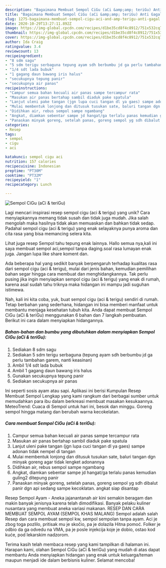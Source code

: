```yaml
---
description: "Bagaimana Membuat Sempol CiGu (aCi &amp;amp; teriGu) Anti Gagal"
title: "Bagaimana Membuat Sempol CiGu (aCi &amp;amp; teriGu) Anti Gagal"
slug: 1275-bagaimana-membuat-sempol-cigu-aci-and-amp-terigu-anti-gagal
date: 2020-10-29T13:27:11.892Z
image: https://img-global.cpcdn.com/recipes/d1be35cd8f4c8912/751x532cq70/sempol-cigu-aci-terigu-foto-resep-utama.jpg
thumbnail: https://img-global.cpcdn.com/recipes/d1be35cd8f4c8912/751x532cq70/sempol-cigu-aci-terigu-foto-resep-utama.jpg
cover: https://img-global.cpcdn.com/recipes/d1be35cd8f4c8912/751x532cq70/sempol-cigu-aci-terigu-foto-resep-utama.jpg
author: Ida Craig
ratingvalue: 3.4
reviewcount: 13
recipeingredient:
- "8 sdm sagu"
- "5 sdm terigu serbaguna tepung ayam sdh berbumbu jd ga perlu tambahan garem nanti keasinan"
- "1/4 sdt lada bubuk"
- "1 gagang daun bawang iris halus"
- "secukupnya tepung panir"
- "secukupnya air panas"
recipeinstructions:
- "Campur semua bahan kecuali air panas sampe tercampur rata"
- "Masukan air panas bertahap sambil diaduk pake spatula"
- "Lanjut uleni pake tangan (jgn lupa cuci tangan dl ya gaes) sampe adonan tidak nempel di tangan"
- "Mulai membentuk lonjong dan ditusuk tusukan sate, baluri tangan dgn minyak goreng agar tidak lengket adonannya"
- "Didihkan air, rebus sempol sampe ngambang"
- "Angkat, diamkan sebentar sampe jd hangat/ga terlalu panas kemudian guling2 ditepung panir"
- "Panaskan minyak goreng, setelah panas, goreng sempol yg sdh dibalut panir dgn api sedang sampe kecoklatan. angkat siap disantap"
categories:
- Resep
tags:
- sempol
- cigu
- aci

katakunci: sempol cigu aci 
nutrition: 157 calories
recipecuisine: Indonesian
preptime: "PT30M"
cooktime: "PT32M"
recipeyield: "1"
recipecategory: Lunch

---
```



![Sempol CiGu (aCi &amp; teriGu)](https://img-global.cpcdn.com/recipes/d1be35cd8f4c8912/751x532cq70/sempol-cigu-aci-terigu-foto-resep-utama.jpg)

Lagi mencari inspirasi resep sempol cigu (aci &amp; terigu) yang unik? Cara menyiapkannya memang tidak susah dan tidak juga mudah. Jika salah mengolah maka hasilnya tidak akan memuaskan dan bahkan tidak sedap. Padahal sempol cigu (aci &amp; terigu) yang enak selayaknya punya aroma dan cita rasa yang bisa memancing selera kita.

Lihat juga resep Sempol tahu tepung enak lainnya. Hallo semua nya,kali ini saya membuat sempol aci,sempol tanpa daging.soal rasa lumayan enak juga. Jangan lupa like share koment dan.

Ada beberapa hal yang sedikit banyak berpengaruh terhadap kualitas rasa dari sempol cigu (aci &amp; terigu), mulai dari jenis bahan, kemudian pemilihan bahan segar hingga cara membuat dan menghidangkannya. Tak perlu pusing jika ingin menyiapkan sempol cigu (aci &amp; terigu) yang enak di rumah, karena asal sudah tahu triknya maka hidangan ini mampu jadi suguhan istimewa.


Nah, kali ini kita coba, yuk, buat sempol cigu (aci &amp; terigu) sendiri di rumah. Tetap berbahan yang sederhana, hidangan ini bisa memberi manfaat untuk membantu menjaga kesehatan tubuh kita. Anda dapat membuat Sempol CiGu (aCi &amp; teriGu) menggunakan 6 bahan dan 7 langkah pembuatan. Berikut ini cara dalam menyiapkan hidangannya.

<!--inarticleads1-->

##### Bahan-bahan dan bumbu yang dibutuhkan dalam menyiapkan Sempol CiGu (aCi &amp; teriGu):

1. Sediakan 8 sdm sagu
1. Sediakan 5 sdm terigu serbaguna (tepung ayam sdh berbumbu jd ga perlu tambahan garem, nanti keasinan)
1. Ambil 1/4 sdt lada bubuk
1. Ambil 1 gagang daun bawang iris halus
1. Gunakan secukupnya tepung panir
1. Sediakan secukupnya air panas


Ini seperti sosis ayam atau sapi. Aplikasi ini berisi Kumpulan Resep Membuat Sempol Lengkap yang kami rangkum dari berbagai sumber untuk memudahkan para ibu dalam berkreasi membuat masakan kesukaannya. MeteoTrend: Cuaca di Sempol untuk hari ini, besok dan minggu. Goreng sempol hingga matang dan berubah warna kecokelatan. 

<!--inarticleads2-->

##### Cara membuat Sempol CiGu (aCi &amp; teriGu):

1. Campur semua bahan kecuali air panas sampe tercampur rata
1. Masukan air panas bertahap sambil diaduk pake spatula
1. Lanjut uleni pake tangan (jgn lupa cuci tangan dl ya gaes) sampe adonan tidak nempel di tangan
1. Mulai membentuk lonjong dan ditusuk tusukan sate, baluri tangan dgn minyak goreng agar tidak lengket adonannya
1. Didihkan air, rebus sempol sampe ngambang
1. Angkat, diamkan sebentar sampe jd hangat/ga terlalu panas kemudian guling2 ditepung panir
1. Panaskan minyak goreng, setelah panas, goreng sempol yg sdh dibalut panir dgn api sedang sampe kecoklatan. angkat siap disantap


Resep Sempol Ayam - Aneka jajanantanah air kini semakin beragam dan makin banyak jenisnya karena telah dimodifikasi. Banyak pelaku kuliner nusantara yang membuat aneka variasi makanan. RESEP DAN CARA MEMBUAT SEMPOL AYAM (SEMPOL KHAS MALANG) Sempol adalah salah Resep dan cara membuat sempol kw, sempol sempolan tanpa ayam. Aci je zbog toga pozlilo, pritisak mu je skočio, pa je dolazila Hitna pomoć. Folker je odbio da ga odvedu na VMA, pa je posle injekcija koje je dobio, ostao kod kuće, pod lekarskim nadzorom. 

Terima kasih telah membaca resep yang kami tampilkan di halaman ini. Harapan kami, olahan Sempol CiGu (aCi &amp; teriGu) yang mudah di atas dapat membantu Anda menyiapkan hidangan yang enak untuk keluarga/teman maupun menjadi ide dalam berbisnis kuliner. Selamat mencoba!
